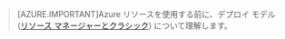 > [AZURE.IMPORTANT]Azure リソースを使用する前に、デプロイ モデル ([リソース マネージャーとクラシック](../resource-manager-deployment-model.md)) について理解します。

<!---HONumber=Oct15_HO3-->